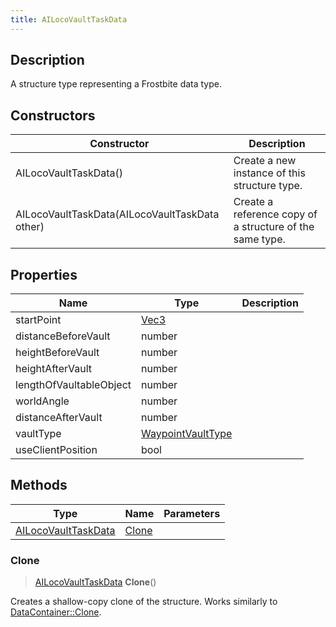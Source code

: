 ```yaml
---
title: AILocoVaultTaskData
---
```

## Description

A structure type representing a Frostbite data type.

## Constructors

| Constructor                                    | Description                                              |
| ---------------------------------------------- | -------------------------------------------------------- |
| AILocoVaultTaskData()                          | Create a new instance of this structure type.            |
| AILocoVaultTaskData(AILocoVaultTaskData other) | Create a reference copy of a structure of the same type. |

## Properties

| Name                    | Type                                   | Description |
| ----------------------- | -------------------------------------- | ----------- |
| startPoint              | [Vec3](/vext/ref/shared/class/vec3)      |             |
| distanceBeforeVault     | number                                 |             |
| heightBeforeVault       | number                                 |             |
| heightAfterVault        | number                                 |             |
| lengthOfVaultableObject | number                                 |             |
| worldAngle              | number                                 |             |
| distanceAfterVault      | number                                 |             |
| vaultType               | [WaypointVaultType](/vext/ref/fb/waypointvaulttype/) |             |
| useClientPosition       | bool                                   |             |

## Methods

| Type                                       | Name            | Parameters |
| ------------------------------------------ | --------------- | ---------- |
| [AILocoVaultTaskData](/vext/ref/fb/ailocovaulttaskdata/) | [Clone](#clone) |            |

### Clone

> [AILocoVaultTaskData](/vext/ref/fb/ailocovaulttaskdata/) **Clone**()

Creates a shallow-copy clone of the structure. Works similarly to [DataContainer::Clone](/vext/ref/shared/class/datacontainer#clone).
